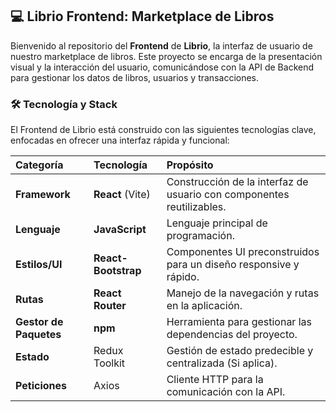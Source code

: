 ## 💻 Librio Frontend: Marketplace de Libros

Bienvenido al repositorio del **Frontend** de **Librio**, la interfaz de usuario de nuestro marketplace de libros. Este proyecto se encarga de la presentación visual y la interacción del usuario, comunicándose con la API de Backend para gestionar los datos de libros, usuarios y transacciones.

### 🛠️ Tecnología y Stack 

El Frontend de Librio está construido con las siguientes tecnologías clave, enfocadas en ofrecer una interfaz rápida y funcional:

| Categoría | Tecnología | Propósito |
| :--- | :--- | :--- |
| **Framework** | **React** (Vite) | Construcción de la interfaz de usuario con componentes reutilizables. |
| **Lenguaje** | **JavaScript** | Lenguaje principal de programación. |
| **Estilos/UI** | **React-Bootstrap** | Componentes UI preconstruidos para un diseño responsive y rápido. |
| **Rutas** | **React Router** | Manejo de la navegación y rutas en la aplicación. |
| **Gestor de Paquetes** | **npm** | Herramienta para gestionar las dependencias del proyecto. |
| **Estado** | Redux Toolkit | Gestión de estado predecible y centralizada (Si aplica). |
| **Peticiones** | Axios | Cliente HTTP para la comunicación con la API. | 
